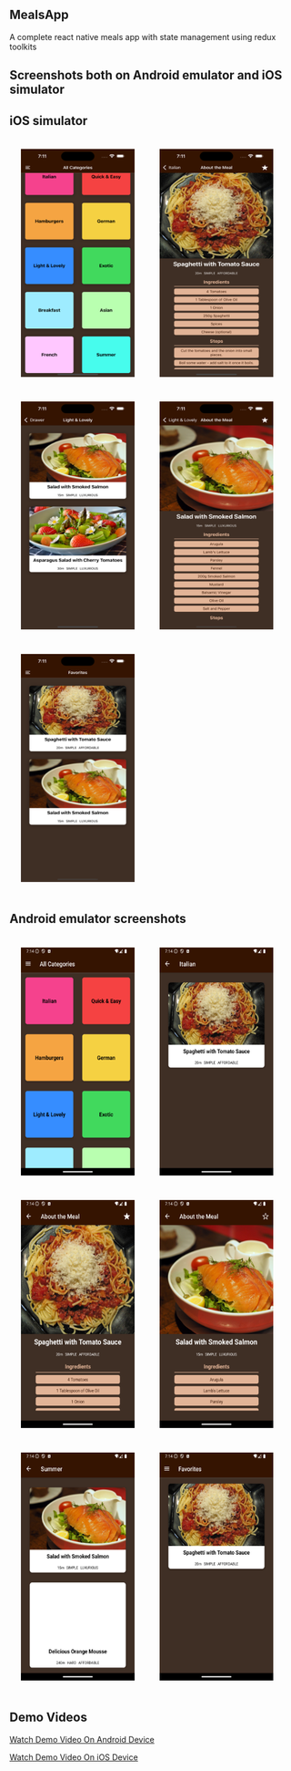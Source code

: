 ## MealsApp

A complete react native meals app with state management using redux toolkits

## Screenshots both on Android emulator and iOS simulator

## iOS simulator

<img src="assets/demo/screenshots/1.png" alt="1" width="200" height="400" style="margin: 20px;"/>    <img src="assets/demo/screenshots/2.png" alt="2" width="200" height="400" style="margin: 20px;"/> 
<img src="assets/demo/screenshots/3.png" alt="3" width="200" height="400" style="margin: 20px;"/>    <img src="assets/demo/screenshots/4.png" alt="4" width="200" height="400" style="margin: 20px;"/> 
<img src="assets/demo/screenshots/5.png" alt="5" width="200" height="400" style="margin: 20px;"/>

## Android emulator screenshots

<img src="assets/demo/screenshots/android/1.png" alt="1" width="200" height="400" style="margin: 20px;"/>      <img src="assets/demo/screenshots/android/2.png" alt="2" width="200" height="400" style="margin: 20px;"/> 
<img src="assets/demo/screenshots/android/3.png" alt="3" width="200" height="400" style="margin: 20px;"/>     <img src="assets/demo/screenshots/android/4.png" alt="4" width="200" height="400" style="margin: 20px;"/> 
<img src="assets/demo/screenshots/android/5.png" alt="5" width="200" height="400" style="margin: 20px;"/>      <img src="assets/demo/screenshots/android/6.png" alt="6" width="200" height="400" style="margin: 20px;"/>

## Demo Videos

[Watch Demo Video On Android Device](https://youtu.be/OsPN3qi8TT0?si=84AZtyeZOhtAIHo1)


[Watch Demo Video On iOS Device](https://youtu.be/K7WkJWR-cGI?si=R4vBiZyzRdWJmhFH)
